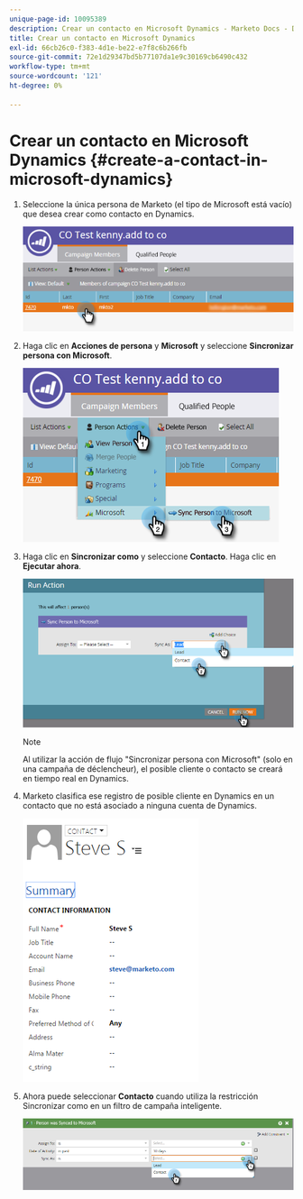 ```yaml
---
unique-page-id: 10095389
description: Crear un contacto en Microsoft Dynamics - Marketo Docs - Documentación del producto
title: Crear un contacto en Microsoft Dynamics
exl-id: 66cb26c0-f383-4d1e-be22-e7f8c6b266fb
source-git-commit: 72e1d29347bd5b77107da1e9c30169cb6490c432
workflow-type: tm+mt
source-wordcount: '121'
ht-degree: 0%

---
```


# Crear un contacto en Microsoft Dynamics {#create-a-contact-in-microsoft-dynamics}

1. Seleccione la única persona de Marketo (el tipo de Microsoft está vacío) que desea crear como contacto en Dynamics.

   ![](assets/one.png)

1. Haga clic en **Acciones de persona** y **Microsoft** y seleccione **Sincronizar persona con Microsoft**.

   ![](assets/two.png)

1. Haga clic en **Sincronizar como** y seleccione **Contacto**. Haga clic en **Ejecutar ahora**.

   ![](assets/three.png)

   >[!NOTE]
   >
   >Al utilizar la acción de flujo &quot;Sincronizar persona con Microsoft&quot; (solo en una campaña de déclencheur), el posible cliente o contacto se creará en tiempo real en Dynamics.

1. Marketo clasifica ese registro de posible cliente en Dynamics en un contacto que no está asociado a ninguna cuenta de Dynamics.

   ![](assets/image2015-10-23-9-3a43-3a33.png)

1. Ahora puede seleccionar **Contacto** cuando utiliza la restricción Sincronizar como en un filtro de campaña inteligente.

   ![](assets/five.png)
